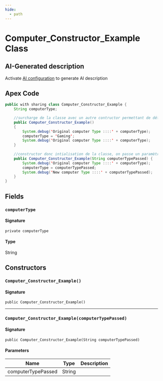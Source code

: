 ```yaml
---
hide:
  - path
---
```


# Computer_Constructor_Example Class

## AI-Generated description

Activate [AI configuration](https://sfdx-hardis.cloudity.com/salesforce-ai-setup/) to generate AI description

## Apex Code

```java
public with sharing class Computer_Constructor_Example {
    String computerType;

    //surcharge de la classe avec un autre contructor permettant de définir une valeur par défaut du type ordinateur
    public Computer_Constructor_Example()
    {
        System.debug('Original computer Type ::::' + computerType);
        computerType = 'Gaming';
        System.debug('Original computer Type ::::' + computerType);
    }
    
    //constructor donc intialisation de la classe, on passe un paramètre dans la classe
    public Computer_Constructor_Example(String computerTypePassed) {
        System.debug('Original computer Type ::::' + computerType);
        computerType = computerTypePassed;
        System.debug('New computer Type ::::' + computerTypePassed);
    }
}
```

## Fields
### `computerType`

#### Signature
```apex
private computerType
```

#### Type
String

## Constructors
### `Computer_Constructor_Example()`

#### Signature
```apex
public Computer_Constructor_Example()
```

---

### `Computer_Constructor_Example(computerTypePassed)`

#### Signature
```apex
public Computer_Constructor_Example(String computerTypePassed)
```

#### Parameters
| Name | Type | Description |
|------|------|-------------|
| computerTypePassed | String |  |